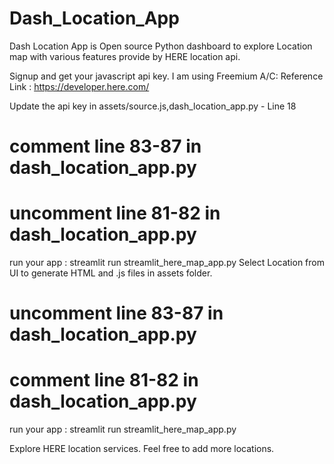 # Dash_Location_App

Dash Location App is Open source Python dashboard to explore Location map with various features provide by HERE location api.

Signup and get your javascript api key. I am using Freemium A/C: Reference Link : https://developer.here.com/

Update the api key in assets/source.js,dash_location_app.py - Line 18
# comment line 83-87 in dash_location_app.py
# uncomment line 81-82 in dash_location_app.py
run your app : streamlit run streamlit_here_map_app.py
Select Location from UI to generate HTML and .js files in assets folder.
# uncomment line 83-87 in dash_location_app.py
# comment line 81-82 in dash_location_app.py
run your app : streamlit run streamlit_here_map_app.py

Explore HERE location services. Feel free to add more locations.

